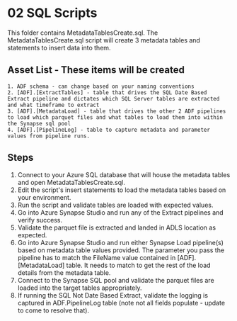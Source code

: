 # 02 SQL Scripts
This folder contains MetadataTablesCreate.sql.  The MetadataTablesCreate.sql script will create 3 metadata tables and statements to insert data into them.  

## Asset List - These items will be created 
	1. ADF schema - can change based on your naming conventions
	2. [ADF].[ExtractTables] - table that drives the SQL Date Based Extract pipeline and dictates which SQL Server tables are extracted and what timeframe to extract
	3. [ADF].[MetadataLoad] - table that drives the other 2 ADF pipelines to load which parquet files and what tables to load them into within the Synapse sql pool 
  	4. [ADF].[PipelineLog] - table to capture metadata and parameter values from pipeline runs. 

	
## Steps 
  1. Connect to your Azure SQL database that will house the metadata tables and open MetadataTablesCreate.sql.  
  2. Edit the script's insert statements to load the metadata tables based on your environment. 
  3. Run the script and validate tables are loaded with expected values. 
  4. Go into Azure Synapse Studio and run any of the Extract pipelines and verify success. 
  5. Validate the parquet file is extracted and landed in ADLS location as expected. 
  6. Go into Azure Synapse Studio  and run either Synapse Load pipeline(s) based on metadata table values provided.  The parameter you pass the pipeline has to match the FileName value contained in [ADF].[MetadataLoad] table.  It needs to match to get the rest of the load details from the metadata table.  
  7. Connect to the Synapse SQL pool and validate the parquet files are loaded into the target tables appropriately.  
  8. If running the SQL Not Date Based Extract, validate the logging is captured in ADF.PipelineLog table (note not all fields populate - update to come to resolve that).  
